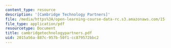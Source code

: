 ```yaml
---
content_type: resource
description: '[Cambridge Technology Partners]'
file: /media/https%3A/open-learning-course-data-rc.s3.amazonaws.com/15-394-designing-and-leading-the-entrepreneurial-organization-spring-2003/2015a56a887c957b50f1cc879572bbc2_cambridgetechnologypartners.pdf
file_type: application/pdf
resourcetype: Document
title: cambridgetechnologypartners.pdf
uid: 2015a56a-887c-957b-50f1-cc879572bbc2
---
```

